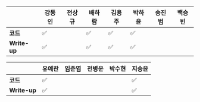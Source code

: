 |              | 강동인 |        전상규      | 배하람 | 김용주 | 박하윤 | 송진범 | 백승빈 |
| ------------ | ------ | ----------------- | ------ | ------ | ------ | ------ | ----- |
| **코드**     |:white_check_mark:|| :white_check_mark: |:white_check_mark:|:white_check_mark:   |        |        |
| **Write-up** |:white_check_mark:|| :white_check_mark: |:white_check_mark:| :white_check_mark:  |        |        |

|              | 유예찬 | 임준엽 | 전병운 | 박수현 |지승윤 |
| ------------ | ------ | ------ | ------ | ------ | ------ |
| **코드**     | :white_check_mark: |        |  |        |:white_check_mark: |
| **Write-up** | :white_check_mark: |        |        |        |:white_check_mark:|

